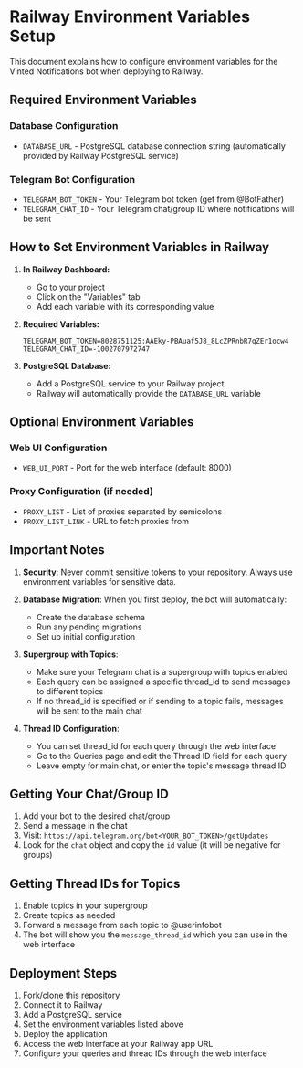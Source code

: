 # Railway Environment Variables Setup

This document explains how to configure environment variables for the Vinted Notifications bot when deploying to Railway.

## Required Environment Variables

### Database Configuration
- `DATABASE_URL` - PostgreSQL database connection string (automatically provided by Railway PostgreSQL service)

### Telegram Bot Configuration  
- `TELEGRAM_BOT_TOKEN` - Your Telegram bot token (get from @BotFather)
- `TELEGRAM_CHAT_ID` - Your Telegram chat/group ID where notifications will be sent

## How to Set Environment Variables in Railway

1. **In Railway Dashboard:**
   - Go to your project
   - Click on the "Variables" tab
   - Add each variable with its corresponding value

2. **Required Variables:**
   ```
   TELEGRAM_BOT_TOKEN=8028751125:AAEky-PBAuaf5J8_8LcZPRnbR7qZEr1ocw4
   TELEGRAM_CHAT_ID=-1002707972747
   ```

3. **PostgreSQL Database:**
   - Add a PostgreSQL service to your Railway project
   - Railway will automatically provide the `DATABASE_URL` variable

## Optional Environment Variables

### Web UI Configuration
- `WEB_UI_PORT` - Port for the web interface (default: 8000)

### Proxy Configuration (if needed)
- `PROXY_LIST` - List of proxies separated by semicolons
- `PROXY_LIST_LINK` - URL to fetch proxies from

## Important Notes

1. **Security**: Never commit sensitive tokens to your repository. Always use environment variables for sensitive data.

2. **Database Migration**: When you first deploy, the bot will automatically:
   - Create the database schema
   - Run any pending migrations
   - Set up initial configuration

3. **Supergroup with Topics**: 
   - Make sure your Telegram chat is a supergroup with topics enabled
   - Each query can be assigned a specific thread_id to send messages to different topics
   - If no thread_id is specified or if sending to a topic fails, messages will be sent to the main chat

4. **Thread ID Configuration**:
   - You can set thread_id for each query through the web interface
   - Go to the Queries page and edit the Thread ID field for each query
   - Leave empty for main chat, or enter the topic's message thread ID

## Getting Your Chat/Group ID

1. Add your bot to the desired chat/group
2. Send a message in the chat
3. Visit: `https://api.telegram.org/bot<YOUR_BOT_TOKEN>/getUpdates`
4. Look for the `chat` object and copy the `id` value (it will be negative for groups)

## Getting Thread IDs for Topics

1. Enable topics in your supergroup
2. Create topics as needed
3. Forward a message from each topic to @userinfobot
4. The bot will show you the `message_thread_id` which you can use in the web interface

## Deployment Steps

1. Fork/clone this repository
2. Connect it to Railway
3. Add a PostgreSQL service
4. Set the environment variables listed above
5. Deploy the application
6. Access the web interface at your Railway app URL
7. Configure your queries and thread IDs through the web interface
